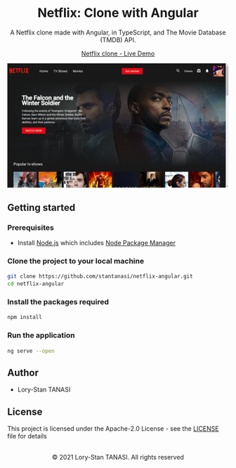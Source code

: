<h1 align="center">Netflix: Clone with Angular</h1>

<p align="center">
  A Netflix clone made with Angular, in TypeScript, and The Movie Database (TMDB) API.
</p>

<p align="center">
  <a href="https://stantanasi.github.io/netflix-angular">Netflix clone - Live Demo</a>
</p>

![Netflix Angular Preview](./src/assets/images/screenshot.png)

## Getting started

### Prerequisites

- Install [Node.js](https://nodejs.org) which includes [Node Package Manager](https://www.npmjs.com/get-npm)


### Clone the project to your local machine

```bash
git clone https://github.com/stantanasi/netflix-angular.git
cd netflix-angular
```

### Install the packages required

```bash
npm install
```

### Run the application

```bash
ng serve --open
```

## Author

- Lory-Stan TANASI

## License

This project is licensed under the Apache-2.0 License - see the [LICENSE](LICENSE) file for details

<p align="center">
  <br />
  © 2021 Lory-Stan TANASI. All rights reserved
</p>